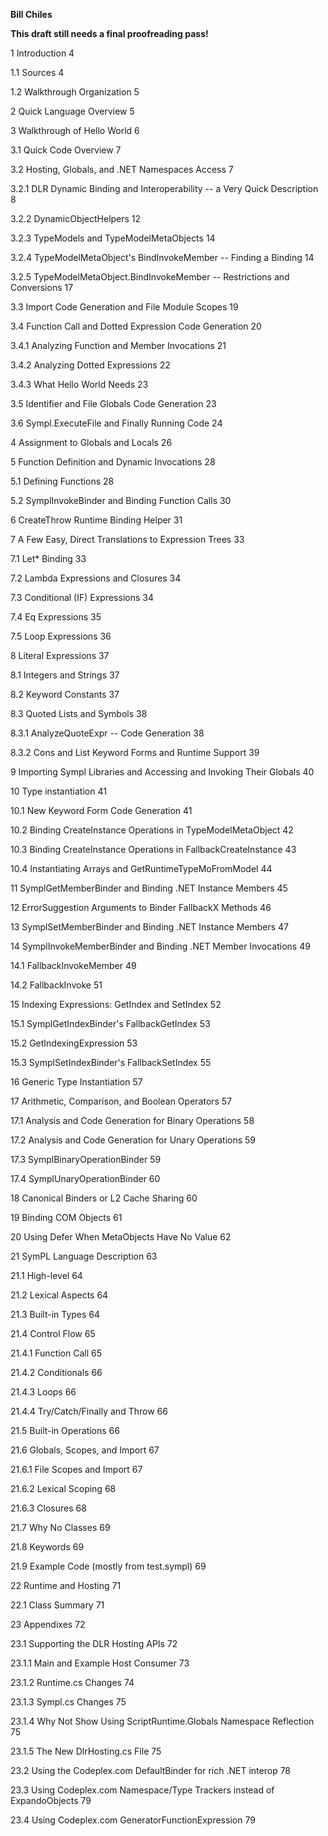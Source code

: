 **Bill Chiles**

**This draft still needs a final proofreading pass!**

1 Introduction 4

1.1 Sources 4

1.2 Walkthrough Organization 5

2 Quick Language Overview 5

3 Walkthrough of Hello World 6

3.1 Quick Code Overview 7

3.2 Hosting, Globals, and .NET Namespaces Access 7

3.2.1 DLR Dynamic Binding and Interoperability -- a Very Quick Description 8

3.2.2 DynamicObjectHelpers 12

3.2.3 TypeModels and TypeModelMetaObjects 14

3.2.4 TypeModelMetaObject's BindInvokeMember -- Finding a Binding 14

3.2.5 TypeModelMetaObject.BindInvokeMember -- Restrictions and Conversions 17

3.3 Import Code Generation and File Module Scopes 19

3.4 Function Call and Dotted Expression Code Generation 20

3.4.1 Analyzing Function and Member Invocations 21

3.4.2 Analyzing Dotted Expressions 22

3.4.3 What Hello World Needs 23

3.5 Identifier and File Globals Code Generation 23

3.6 Sympl.ExecuteFile and Finally Running Code 24

4 Assignment to Globals and Locals 26

5 Function Definition and Dynamic Invocations 28

5.1 Defining Functions 28

5.2 SymplInvokeBinder and Binding Function Calls 30

6 CreateThrow Runtime Binding Helper 31

7 A Few Easy, Direct Translations to Expression Trees 33

7.1 Let\* Binding 33

7.2 Lambda Expressions and Closures 34

7.3 Conditional (IF) Expressions 34

7.4 Eq Expressions 35

7.5 Loop Expressions 36

8 Literal Expressions 37

8.1 Integers and Strings 37

8.2 Keyword Constants 37

8.3 Quoted Lists and Symbols 38

8.3.1 AnalyzeQuoteExpr -- Code Generation 38

8.3.2 Cons and List Keyword Forms and Runtime Support 39

9 Importing Sympl Libraries and Accessing and Invoking Their Globals 40

10 Type instantiation 41

10.1 New Keyword Form Code Generation 41

10.2 Binding CreateInstance Operations in TypeModelMetaObject 42

10.3 Binding CreateInstance Operations in FallbackCreateInstance 43

10.4 Instantiating Arrays and GetRuntimeTypeMoFromModel 44

11 SymplGetMemberBinder and Binding .NET Instance Members 45

12 ErrorSuggestion Arguments to Binder FallbackX Methods 46

13 SymplSetMemberBinder and Binding .NET Instance Members 47

14 SymplInvokeMemberBinder and Binding .NET Member Invocations 49

14.1 FallbackInvokeMember 49

14.2 FallbackInvoke 51

15 Indexing Expressions: GetIndex and SetIndex 52

15.1 SymplGetIndexBinder's FallbackGetIndex 53

15.2 GetIndexingExpression 53

15.3 SymplSetIndexBinder's FallbackSetIndex 55

16 Generic Type Instantiation 57

17 Arithmetic, Comparison, and Boolean Operators 57

17.1 Analysis and Code Generation for Binary Operations 58

17.2 Analysis and Code Generation for Unary Operations 59

17.3 SymplBinaryOperationBinder 59

17.4 SymplUnaryOperationBinder 60

18 Canonical Binders or L2 Cache Sharing 60

19 Binding COM Objects 61

20 Using Defer When MetaObjects Have No Value 62

21 SymPL Language Description 63

21.1 High-level 64

21.2 Lexical Aspects 64

21.3 Built-in Types 64

21.4 Control Flow 65

21.4.1 Function Call 65

21.4.2 Conditionals 66

21.4.3 Loops 66

21.4.4 Try/Catch/Finally and Throw 66

21.5 Built-in Operations 66

21.6 Globals, Scopes, and Import 67

21.6.1 File Scopes and Import 67

21.6.2 Lexical Scoping 68

21.6.3 Closures 68

21.7 Why No Classes 69

21.8 Keywords 69

21.9 Example Code (mostly from test.sympl) 69

22 Runtime and Hosting 71

22.1 Class Summary 71

23 Appendixes 72

23.1 Supporting the DLR Hosting APIs 72

23.1.1 Main and Example Host Consumer 73

23.1.2 Runtime.cs Changes 74

23.1.3 Sympl.cs Changes 75

23.1.4 Why Not Show Using ScriptRuntime.Globals Namespace Reflection 75

23.1.5 The New DlrHosting.cs File 75

23.2 Using the Codeplex.com DefaultBinder for rich .NET interop 78

23.3 Using Codeplex.com Namespace/Type Trackers instead of ExpandoObjects 79

23.4 Using Codeplex.com GeneratorFunctionExpression 79
